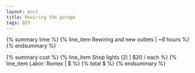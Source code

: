 ```yaml
---
layout: post
title: Rewiring the garage
tags: DIY
---
```


{% summary time %}
{% line_item Rewiring and new outlets | ~6 hours %}
{% endsummary %}

{% summary cost %}
{% line_item Shop lights (2) | $20 / each %}
{% line_item Labor: Romex | $ %}
{% total $ %}
{% endsummary %}
